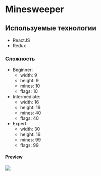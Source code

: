 # Minesweeper

## Используемые технологии

- ReactJS
- Redux

### Сложность
-  Beginner:
    - width: 9
    - height: 9
    - mines: 10
    - flags: 10
-  Intermediate:
    - width: 16
    - height: 16
    - mines: 40
    - flags: 40
-  Expert:
    - width: 30
    - height: 16
    - mines: 99
    - flags: 99

#### Preview
![](https://github.com/ProhorovDO/MinesWeeper/blob/main/src/app/demo.gif)
